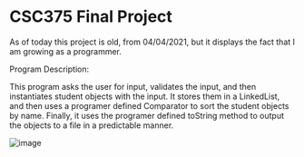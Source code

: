 # CSC375 Final Project

As of today this project is old, from 04/04/2021, but it displays the fact that I am growing as a programmer.

Program Description:

This program asks the user for input, validates the input, and then instantiates student objects with the input. It stores them in a LinkedList, and then uses a programer defined Comparator to sort the student objects by name. Finally, it uses the programer defined toString method to output the objects to a file in a predictable manner.

![image](https://user-images.githubusercontent.com/77639928/124299115-4a78de80-db1a-11eb-955b-308a80057673.png)

